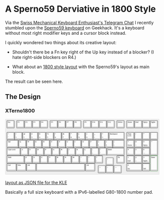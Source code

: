 A Sperno59 Derviative in 1800 Style
===================================

Via the [Swiss Mechanical Keyboard Enthusiast's Telegram
Chat](https://t.me/swissmk) I recently stumbled upon the [Sperno59
keyboard](https://geekhack.org/index.php?topic=116529.0) on
Geekhack. It's a keyboard without most right modifier keys and a
cursor block instead.

I quickly wondered two things about its creative layout:

* Shouldn't there be a Fn key right of the Up key instead of a
  blocker? (I hate right-side blockers on R4.)
  
* What about an [1800 style
  layout](https://www.cherry.de/cherry-g80-1800.html) with the
  Sperno59's layout as main block.

The result can be seen here.

The Design
-----------

### XTerno1800

![XTerno1800](Images/xterno1800.png)

[layout as JSON file for the KLE](Layouts/xterno1800.json)

Basically a full size keyboard with a IPv6-labelled G80-1800 number
pad.
